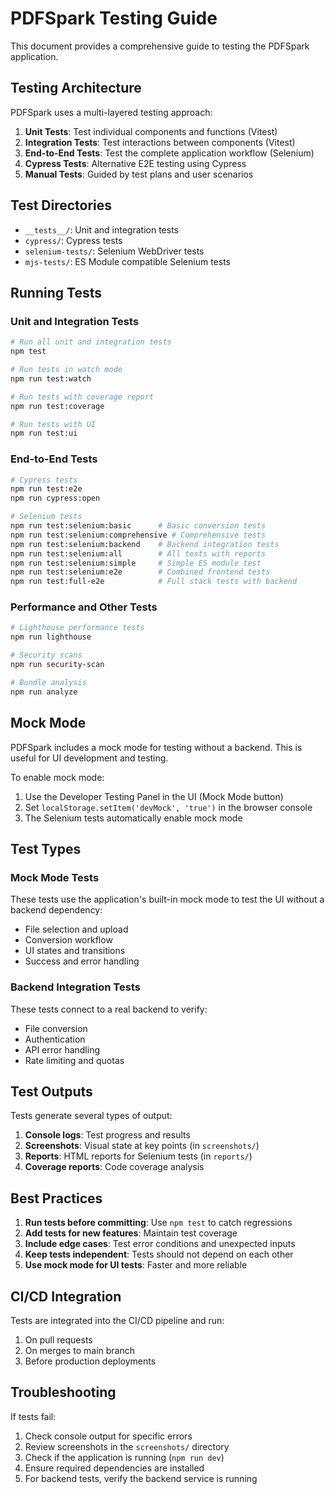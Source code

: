 # PDFSpark Testing Guide

This document provides a comprehensive guide to testing the PDFSpark application.

## Testing Architecture

PDFSpark uses a multi-layered testing approach:

1. **Unit Tests**: Test individual components and functions (Vitest)
2. **Integration Tests**: Test interactions between components (Vitest)
3. **End-to-End Tests**: Test the complete application workflow (Selenium)
4. **Cypress Tests**: Alternative E2E testing using Cypress
5. **Manual Tests**: Guided by test plans and user scenarios

## Test Directories

- `__tests__/`: Unit and integration tests
- `cypress/`: Cypress tests
- `selenium-tests/`: Selenium WebDriver tests
- `mjs-tests/`: ES Module compatible Selenium tests

## Running Tests

### Unit and Integration Tests

```bash
# Run all unit and integration tests
npm test

# Run tests in watch mode
npm run test:watch

# Run tests with coverage report
npm run test:coverage

# Run tests with UI
npm run test:ui
```

### End-to-End Tests

```bash
# Cypress tests
npm run test:e2e
npm run cypress:open

# Selenium tests
npm run test:selenium:basic      # Basic conversion tests
npm run test:selenium:comprehensive # Comprehensive tests
npm run test:selenium:backend    # Backend integration tests
npm run test:selenium:all        # All tests with reports
npm run test:selenium:simple     # Simple ES module test
npm run test:selenium:e2e        # Combined frontend tests
npm run test:full-e2e            # Full stack tests with backend
```

### Performance and Other Tests

```bash
# Lighthouse performance tests
npm run lighthouse

# Security scans
npm run security-scan

# Bundle analysis
npm run analyze
```

## Mock Mode

PDFSpark includes a mock mode for testing without a backend. This is useful for UI development and testing.

To enable mock mode:

1. Use the Developer Testing Panel in the UI (Mock Mode button)
2. Set `localStorage.setItem('devMock', 'true')` in the browser console
3. The Selenium tests automatically enable mock mode

## Test Types

### Mock Mode Tests

These tests use the application's built-in mock mode to test the UI without a backend dependency:

- File selection and upload
- Conversion workflow
- UI states and transitions
- Success and error handling

### Backend Integration Tests

These tests connect to a real backend to verify:

- File conversion
- Authentication
- API error handling
- Rate limiting and quotas

## Test Outputs

Tests generate several types of output:

1. **Console logs**: Test progress and results
2. **Screenshots**: Visual state at key points (in `screenshots/`)
3. **Reports**: HTML reports for Selenium tests (in `reports/`)
4. **Coverage reports**: Code coverage analysis

## Best Practices

1. **Run tests before committing**: Use `npm test` to catch regressions
2. **Add tests for new features**: Maintain test coverage
3. **Include edge cases**: Test error conditions and unexpected inputs
4. **Keep tests independent**: Tests should not depend on each other
5. **Use mock mode for UI tests**: Faster and more reliable

## CI/CD Integration

Tests are integrated into the CI/CD pipeline and run:

1. On pull requests
2. On merges to main branch
3. Before production deployments

## Troubleshooting

If tests fail:

1. Check console output for specific errors
2. Review screenshots in the `screenshots/` directory
3. Check if the application is running (`npm run dev`)
4. Ensure required dependencies are installed
5. For backend tests, verify the backend service is running